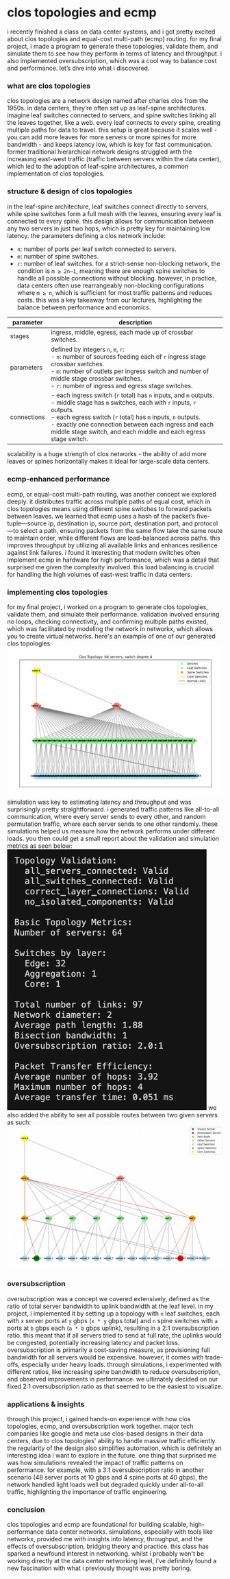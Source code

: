 # clos topologies and ecmp

i recently finished a class on data center systems, and i got pretty excited about clos topologies and equal-cost multi-path (ecmp) routing. for my final project, i made a program to generate these topologies, validate them, and simulate them to see how they perform in terms of latency and throughput. i also implemented oversubscription, which was a cool way to balance cost and performance. let’s dive into what i discovered.

### what are clos topologies
clos topologies are a network design named after charles clos from the 1950s. in data centers, they’re often set up as leaf-spine architectures. imagine leaf switches connected to servers, and spine switches linking all the leaves together, like a web. every leaf connects to every spine, creating multiple paths for data to travel. this setup is great because it scales well - you can add more leaves for more servers or more spines for more bandwidth - and keeps latency low, which is key for fast communication. former traditional hierarchical network designs struggled with the increasing east-west traffic (traffic between servers within the data center), which led to the adoption of leaf-spine architectures, a common implementation of clos topologies.

### structure & design of clos topologies
in the leaf-spine architecture, leaf switches connect directly to servers, while spine switches form a full mesh with the leaves, ensuring every leaf is connected to every spine. this design allows for communication between any two servers in just two hops, which is pretty key for maintaining low latency. the parameters defining a clos network include:  
- `n`: number of ports per leaf switch connected to servers.
- `m`: number of spine switches.
- `r`: number of leaf switches.
for a strict-sense non-blocking network, the condition is `m ≥ 2n−1`, meaning there are enough spine switches to handle all possible connections without blocking. however, in practice, data centers often use rearrangeably non-blocking configurations where `m ≥ n`, which is sufficient for most traffic patterns and reduces costs. this was a key takeaway from our lectures, highlighting the balance between performance and economics.

| parameter   | description                                                                                                                                                                                                                                                                                                                                   |
| ----------- | --------------------------------------------------------------------------------------------------------------------------------------------------------------------------------------------------------------------------------------------------------------------------------------------------------------------------------------------- |
| stages      | ingress, middle, egress, each made up of crossbar switches.                                                                                                                                                                                                                                                                                   |
| parameters  | defined by integers `n`, `m`, `r`:  <br>- `n`: number of sources feeding each of `r` ingress stage crossbar switches.  <br>- `m`: number of outlets per ingress switch and number of middle stage crossbar switches.  <br>- `r`: number of ingress and egress stage switches.                                                                 |
| connections | - each ingress switch (`r` total) has `n` inputs, and `m` outputs.  <br>- middle stage has `m` switches, each with `r` inputs, `r` outputs.  <br>- each egress switch (`r` total) has `m` inputs, `n` outputs.  <br>- exactly one connection between each ingress and each middle stage switch, and each middle and each egress stage switch. |
scalability is a huge strength of clos networks - the ability of add more leaves or spines horizontally makes it ideal for large-scale data centers.

### ecmp-enhanced performance
ecmp, or equal-cost multi-path routing, was another concept we explored deeply. it distributes traffic across multiple paths of equal cost, which in clos topologies means using different spine switches to forward packets between leaves. we learned that ecmp uses a hash of the packet’s five-tuple—source ip, destination ip, source port, destination port, and protocol—to select a path, ensuring packets from the same flow take the same route to maintain order, while different flows are load-balanced across paths.
this improves throughput by utilizing all available links and enhances resilience against link failures. i found it interesting that modern switches often implement ecmp in hardware for high performance, which was a detail that surprised me given the complexity involved. this load balancing is crucial for handling the high volumes of east-west traffic in data centers.

### implementing clos topologies
for my final project, i worked on a program to generate clos topologies, validate them, and simulate their performance. validation involved ensuring no loops, checking connectivity, and confirming multiple paths existed, which was facilitated by modeling the network in networkx, which allows you to create virtual networks.
here's an example of one of our generated clos topologies:
![](../../assets/toplogy.png)
simulation was key to estimating latency and throughput and was surprisingly pretty straightforward. i generated traffic patterns like all-to-all communication, where every server sends to every other, and random permutation traffic, where each server sends to one other randomly. these simulations helped us measure how the network performs under different loads. you then could get a small report about the validation and simulation metrics as seen below:
![](../../assets/metrics.png)
we also added the ability to see all possible routes between two given servers as such:
![](../../assets/unnamed.png)

### oversubscription
oversubscription was a concept we covered extensively, defined as the ratio of total server bandwidth to uplink bandwidth at the leaf level. in my project, i implemented it by setting up a topology with `n` leaf switches, each with `x` server ports at `y` gbps (`x * y` gbps total) and `n` spine switches with `a` ports at `b` gbps each (`a * b` gbps uplink), resulting in a 2:1 oversubscription ratio. this meant that if all servers tried to send at full rate, the uplinks would be congested, potentially increasing latency and packet loss.
oversubscription is primarily a cost-saving measure, as provisioning full bandwidth for all servers would be expensive. however, it comes with trade-offs, especially under heavy loads. through simulations, i experimented with different ratios, like increasing spine bandwidth to reduce oversubscription, and observed improvements in performance. we ultimately decided on our fixed 2:1 oversubscription ratio as that seemed to be the easiest to visualize.

### applications & insights
through this project, i gained hands-on experience with how clos topologies, ecmp, and oversubscription work together. major tech companies like google and meta use clos-based designs in their data centers, due to clos topologies' ability to handle massive traffic efficiently. the regularity of the design also simplifies automation, which is definitely an interesting idea i want to explore in the future.
one thing that surprised me was how simulations revealed the impact of traffic patterns on performance. for example, with a 3:1 oversubscription ratio in another scenario (48 server ports at 10 gbps and 4 spine ports at 40 gbps), the network handled light loads well but degraded quickly under all-to-all traffic, highlighting the importance of traffic engineering.

### conclusion
clos topologies and ecmp are foundational for building scalable, high-performance data center networks. simulations, especially with tools like networkx, provided me with insights into latency, throughput, and the effects of oversubscription, bridging theory and practice. this class has sparked a newfound interest in networking. whilst i probably won't be working directly at the data center networking level, i've definitely found a new fascination with what i previously thought was pretty boring.
